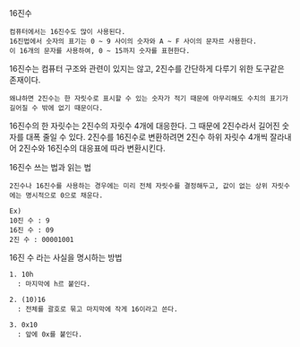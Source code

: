16진수
```
컴퓨터에서는 16진수도 많이 사용된다.
16진법에서 숫자의 표기는 0 ~ 9 사이의 숫자와 A ~ F 사이의 문자르 사용한다.
이 16개의 문자를 사용하여, 0 ~ 15까지 숫자를 표현한다.
```
16진수는 컴퓨터 구조와 관련이 있지는 않고, 2진수를 간단하게 다루기 위한 도구같은 존재이다.
```
왜냐하면 2진수는 한 자릿수로 표시할 수 있는 숫자가 적기 때문에 아무리해도 수치의 표기가 길어질 수 밖에 없기 때문이다.
```

16진수의 한 자릿수는 2진수의 자릿수 4개에 대응한다.
그 때문에 2진수라서 길어진 숫자를 대폭 줄일 수 있다.
2진수를 16진수로 변환하려면 2진수 하위 자릿수 4개씩 잘라내어 2진수와 16진수의 대응표에 따라 변환시킨다.

16진수 쓰는 법과 읽는 법
```
2진수나 16진수를 사용하는 경우에는 미리 전체 자릿수를 결정해두고, 값이 없는 상위 자릿수에는 명시적으로 0으로 채운다.
  
Ex)
10진 수 : 9
16진 수 : 09
2진 수 : 00001001
```

16진 수 라는 사실을 명시하는 방법
```
1. 10h 
  : 마지막에 h르 붙인다.

2. (10)16
  : 전체를 괄호로 묶고 마지막에 작게 16이라고 쓴다.
  
3. 0x10
  : 앞에 0x를 붙인다.
```
